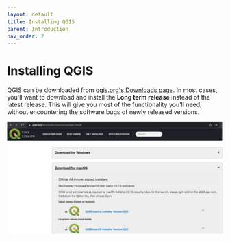 ```yaml
---
layout: default
title: Installing QGIS
parent: Introduction
nav_order: 2
---
```


# Installing QGIS

QGIS can be downloaded from [qgis.org's Downloads page](https://qgis.org/en/site/forusers/download.html). In most cases, you'll want to download and install the **Long term release** instead of the latest release. This will give you most of the functionality you'll need, without encountering the software bugs of newly released versions.

![Long term release](/content/QGIS-install-long-term-version-20220517.png)


